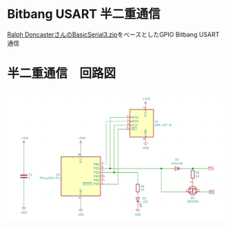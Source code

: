 # Bitbang USART 半二重通信

[Ralph DoncasterさんのBasicSerial3.zip](./BasicSerial3)をベースとしたGPIO Bitbang USART通信

# 半二重通信　回路図

![BitBangUSART.png](./schematics/BitBangUSART.png)


